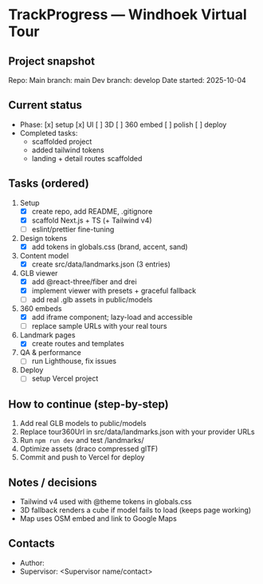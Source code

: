 # TrackProgress — Windhoek Virtual Tour

## Project snapshot
Repo: <repo-url>
Main branch: main
Dev branch: develop
Date started: 2025-10-04

## Current status
- Phase: [x] setup [x] UI [ ] 3D [ ] 360 embed [ ] polish [ ] deploy
- Completed tasks:
  - scaffolded project
  - added tailwind tokens
  - landing + detail routes scaffolded

## Tasks (ordered)
1. Setup
   - [x] create repo, add README, .gitignore
   - [x] scaffold Next.js + TS (+ Tailwind v4)
   - [ ] eslint/prettier fine-tuning
2. Design tokens
   - [x] add tokens in globals.css (brand, accent, sand)
3. Content model
   - [x] create src/data/landmarks.json (3 entries)
4. GLB viewer
   - [x] add @react-three/fiber and drei
   - [x] implement viewer with presets + graceful fallback
   - [ ] add real .glb assets in public/models
5. 360 embeds
   - [x] add iframe component; lazy-load and accessible
   - [ ] replace sample URLs with your real tours
6. Landmark pages
   - [x] create routes and templates
7. QA & performance
   - [ ] run Lighthouse, fix issues
8. Deploy
   - [ ] setup Vercel project

## How to continue (step-by-step)
1. Add real GLB models to public/models
2. Replace tour360Url in src/data/landmarks.json with your provider URLs
3. Run `npm run dev` and test /landmarks/<slug>
4. Optimize assets (draco compressed glTF)
5. Commit and push to Vercel for deploy

## Notes / decisions
- Tailwind v4 used with @theme tokens in globals.css
- 3D fallback renders a cube if model fails to load (keeps page working)
- Map uses OSM embed and link to Google Maps

## Contacts
- Author: <Your name>
- Supervisor: <Supervisor name/contact>
